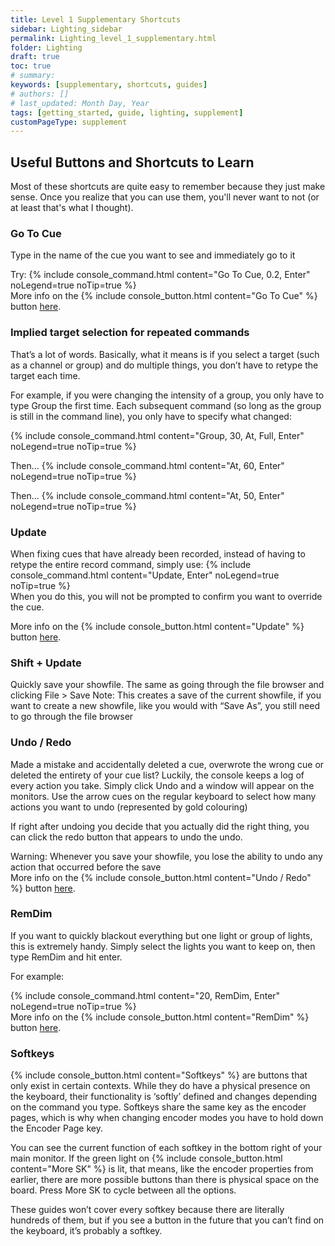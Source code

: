 ```yaml
---
title: Level 1 Supplementary Shortcuts
sidebar: Lighting_sidebar
permalink: Lighting_level_1_supplementary.html
folder: Lighting
draft: true
toc: true
# summary: 
keywords: [supplementary, shortcuts, guides]
# authors: []
# last_updated: Month Day, Year
tags: [getting_started, guide, lighting, supplement]
customPageType: supplement
---
```



## Useful Buttons and Shortcuts to Learn

Most of these shortcuts are quite easy to remember because they just make sense. Once you realize that you can use them, you'll never want to not (or at least that's what I thought).

### Go To Cue
Type in the name of the cue you want to see and immediately go to it

Try:
{% include console_command.html content="Go To Cue, 0.2, Enter" noLegend=true noTip=true %}
<br>
More info on the {% include console_button.html content="Go To Cue" %} button [here](Lighting_keyboard_gotocue.html).

### Implied target selection for repeated commands
That’s a lot of words. Basically, what it means is if you select a target (such as a channel or group) and do multiple things, you don’t have to retype the target each time.

For example, if you were changing the intensity of a group, you only have to type Group the first time. Each subsequent command (so long as the group is still in the command line), you only have to specify what changed:

{% include console_command.html content="Group, 30, At, Full, Enter" noLegend=true noTip=true %}<br>

Then...
{% include console_command.html content="At, 60, Enter" noLegend=true noTip=true %}<br>

Then...
{% include console_command.html content="At, 50, Enter" noLegend=true noTip=true %}


### Update
When fixing cues that have already been recorded, instead of having to retype the entire record command, simply use:
{% include console_command.html content="Update, Enter" noLegend=true noTip=true %}
<br>
When you do this, you will not be prompted to confirm you want to override the cue.

More info on the {% include console_button.html content="Update" %} button [here](Lighting_keyboard_update.html).

### Shift + Update
Quickly save your showfile. The same as going through the file browser and clicking File > Save 
Note: This creates a save of the current showfile, if you want to create a new showfile, like you would with “Save As”, you still need to go through the file browser

### Undo / Redo
Made a mistake and accidentally deleted a cue, overwrote the wrong cue or deleted the entirety of your cue list? Luckily, the console keeps a log of every action you take. Simply click Undo and a window will appear on the monitors. Use the arrow cues on the regular keyboard to select how many actions you want to undo (represented by gold colouring)

If right after undoing you decide that you actually did the right thing, you can click the redo button that appears to undo the undo.

Warning: Whenever you save your showfile, you lose the ability to undo any action that occurred before the save
<br>
More info on the {% include console_button.html content="Undo / Redo" %} button [here](Lighting_keyboard_undo_redo.html).


### RemDim
If you want to quickly blackout everything but one light or group of lights, this is extremely handy. Simply select the lights you want to keep on, then type RemDim and hit enter.

For example:

{% include console_command.html content="20, RemDim, Enter" noLegend=true noTip=true %}
<br>
More info on the {% include console_button.html content="RemDim" %} button [here](Lighting_keyboard_remdim.html).


### Softkeys
{% include console_button.html content="Softkeys" %} are buttons that only exist in certain contexts. While they do have a physical presence on the keyboard, their functionality is ‘softly’ defined and changes depending on the command you type. Softkeys share the same key as the encoder pages, which is why when changing encoder modes you have to hold down the Encoder Page key.

You can see the current function of each softkey in the bottom right of your main monitor. If the green light on {% include console_button.html content="More SK" %} is lit, that means, like the encoder properties from earlier, there are more possible buttons than there is physical space on the board. Press More SK to cycle between all the options.

These guides won’t cover every softkey because there are literally hundreds of them, but if you see a button in the future that you can’t find on the keyboard, it’s probably a softkey.
